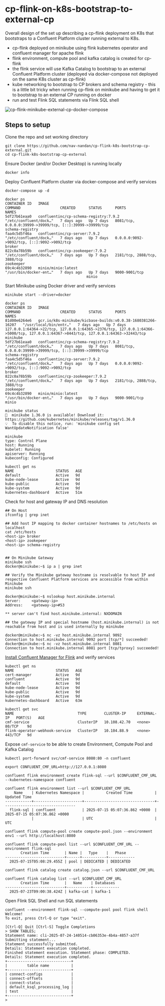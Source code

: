 # cp-flink-on-k8s-bootstrap-to-external-cp
Overall design of the set up describing a cp-flink deployment on K8s that bootstraps to a Confluent Platform cluster running external to K8s.

- cp-flink deployed on minikube using flink kubernetes operator and confluent manager for apache flink
- flink environment, compute pool and kafka catalog is created for cp-flink
- the flink service will use Kafka Catalog to bootstrap to an external Confluent Platform cluster (deployed via docker-compose not deployed on the same K8s cluster as cp-flink)
- kube networking to bootstrap to CP brokers and schema registry - this is a little bit tricky when running cp-flink on minikube and having to get it to bootstrap to an external CP running on docker
- run and test Flink SQL statements via Flink SQL shell

![cp-flink-minikube-external-cp-docker-compose](https://github.com/nav-nandan/cp-flink-k8s-bootstrap-cp-external/blob/main/cp-flink-minikube-to-external-cp-docker-compose.png)

## Steps to setup
Clone the repo and set working directory
```
git clone https://github.com/nav-nandan/cp-flink-k8s-bootstrap-cp-external.git
cd cp-flink-k8s-bootstrap-cp-external
```

Ensure Docker (and/or Docker Desktop) is running locally
```
docker info
```

Deploy Confluent Platform cluster via docker-compose and verify services
```
docker-compose up -d

docker ps
CONTAINER ID   IMAGE                                                         COMMAND                  CREATED      STATUS      PORTS                                                                                                                                  NAMES
5df27b61eaa0   confluentinc/cp-schema-registry:7.9.2                         "/etc/confluent/dock…"   7 days ago   Up 7 days   8081/tcp, 0.0.0.0:39999->39999/tcp, [::]:39999->39999/tcp                                                                              schema-registry
faa4c5d5f46a   confluentinc/cp-server:7.9.2                                  "/etc/confluent/dock…"   7 days ago   Up 7 days   0.0.0.0:9092->9092/tcp, [::]:9092->9092/tcp                                                                                            broker
822c0a78b59b   confluentinc/cp-zookeeper:7.9.2                               "/etc/confluent/dock…"   7 days ago   Up 7 days   2181/tcp, 2888/tcp, 3888/tcp                                                                                                           zookeeper
69c4c4b32890   minio/minio:latest                                            "/usr/bin/docker-ent…"   7 days ago   Up 7 days   9000-9001/tcp
                                     minio
```

Start Minikube using Docker driver and verify services
```
minikube start --driver=docker

docker ps
CONTAINER ID   IMAGE                                                         COMMAND                  CREATED      STATUS      PORTS                                                                                                                                  NAMES
81d00e6264e6   gcr.io/k8s-minikube/kicbase-builds:v0.0.38-1680381266-16207   "/usr/local/bin/entr…"   7 days ago   Up 7 days   127.0.0.1:64364->22/tcp, 127.0.0.1:64365->2376/tcp, 127.0.0.1:64366->5000/tcp, 127.0.0.1:64367->8443/tcp, 127.0.0.1:64363->32443/tcp   minikube
5df27b61eaa0   confluentinc/cp-schema-registry:7.9.2                         "/etc/confluent/dock…"   7 days ago   Up 7 days   8081/tcp, 0.0.0.0:39999->39999/tcp, [::]:39999->39999/tcp                                                                              schema-registry
faa4c5d5f46a   confluentinc/cp-server:7.9.2                                  "/etc/confluent/dock…"   7 days ago   Up 7 days   0.0.0.0:9092->9092/tcp, [::]:9092->9092/tcp                                                                                            broker
822c0a78b59b   confluentinc/cp-zookeeper:7.9.2                               "/etc/confluent/dock…"   7 days ago   Up 7 days   2181/tcp, 2888/tcp, 3888/tcp                                                                                                           zookeeper
69c4c4b32890   minio/minio:latest                                            "/usr/bin/docker-ent…"   7 days ago   Up 7 days   9000-9001/tcp                                                                                                                          minio

minikube status           
🎉  minikube 1.36.0 is available! Download it: https://github.com/kubernetes/minikube/releases/tag/v1.36.0
💡  To disable this notice, run: 'minikube config set WantUpdateNotification false'

minikube
type: Control Plane
host: Running
kubelet: Running
apiserver: Running
kubeconfig: Configured

kubectl get ns
NAME                   STATUS   AGE
default                Active   9d
kube-node-lease        Active   9d
kube-public            Active   9d
kube-system            Active   9d
kubernetes-dashboard   Active   51m
```

Check for host and gateway IP and DNS resolution
```
## On Host
ifconfig | grep inet

## Add host IP mapping to docker container hostnames to /etc/hosts on localhost
cat /etc/hosts
<host-ip> broker
<host-ip> zookepeer
<host-ip> schema-registry


## On Minikube Gateway
minikube ssh
docker@minikube:~$ ip a | grep inet

## Verify the Minikube gateway hostname is resolvable to host IP and respective Confluent Platform services are accessible from within Minikube
minikube ssh

docker@minikube:~$ nslookup host.minikube.internal
Server:		<gateway-ip>
Address:	<gateway-ip>#53

** server can't find host.minikube.internal: NXDOMAIN

## the gateway IP and special hostname (host.minikube.internal) is not reachable from host and is used internally by minikube

docker@minikube:~$ nc -vz host.minikube.internal 9092
Connection to host.minikube.internal 9092 port [tcp/*] succeeded!
docker@minikube:~$ nc -vz host.minikube.internal 8081
Connection to host.minikube.internal 8081 port [tcp/tproxy] succeeded!

```

[Install Confluent Manager for Flink](https://github.com/rjmfernandes/cp-flink-sql?tab=readme-ov-file#install-confluent-manager-for-apache-flink) and verify services
```
kubectl get ns        
NAME                   STATUS   AGE
cert-manager           Active   9d
confluent              Active   9d
default                Active   9d
kube-node-lease        Active   9d
kube-public            Active   9d
kube-system            Active   9d
kubernetes-dashboard   Active   63m

kubectl get svc                 
NAME                             TYPE        CLUSTER-IP     EXTERNAL-IP   PORT(S)   AGE
cmf-service                      ClusterIP   10.108.42.70   <none>        80/TCP    9d
flink-operator-webhook-service   ClusterIP   10.104.88.9    <none>        443/TCP   9d
```

Expose `cmf-service` to be able to create Environment, Compute Pool and Kafka Catalog
```
kubectl port-forward svc/cmf-service 8080:80 -n confluent

export CONFLUENT_CMF_URL=http://127.0.0.1:8080

confluent flink environment create flink-sql --url $CONFLUENT_CMF_URL --kubernetes-namespace confluent

confluent flink environment list --url $CONFLUENT_CMF_URL
    Name    | Kubernetes Namespace |          Created Time          |          Updated Time           
------------+----------------------+--------------------------------+---------------------------------
  flink-sql | confluent            | 2025-07-15 05:07:36.862 +0000  | 2025-07-15 05:07:36.862 +0000   
            |                      | UTC                            | UTC                             

confluent flink compute-pool create compute-pool.json --environment env1 --url http://localhost:8080

confluent flink compute-pool list --url $CONFLUENT_CMF_URL --environment flink-sql
       Creation Time       | Name |   Type    |   Phase    
---------------------------+------+-----------+------------
  2025-07-15T05:08:29.455Z | pool | DEDICATED | DEDICATED  

confluent flink catalog create catalog.json --url $CONFLUENT_CMF_URL

confluent flink catalog list --url $CONFLUENT_CMF_URL                        
       Creation Time       |   Name    | Databases  
---------------------------+-----------+------------
  2025-07-23T09:00:38.424Z | kafka-cat | kafka-1    
```

Open Flink SQL Shell and run SQL statements
```
confluent --environment flink-sql --compute-pool pool flink shell
Welcome! 
To exit, press Ctrl-Q or type "exit". 

[Ctrl-Q] Quit [Ctrl-S] Toggle Completions 
> SHOW TABLES;
Statement name: cli-2025-07-24-140514-cb06353e-4b4a-4857-a37f
Submitting statement...
Statement successfully submitted.
Details: Statement execution completed.
Finished statement execution. Statement phase: COMPLETED.
Details: Statement execution completed.
+-----------------------------+
|         table name          |
+-----------------------------+
| connect-configs             |
| connect-offsets             |
| connect-status              |
| default_ksql_processing_log |
| test                        |
+-----------------------------+
> 
```
